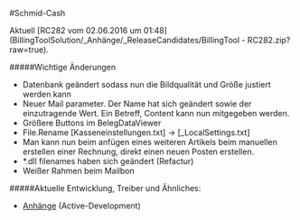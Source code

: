 #Schmid-Cash

Aktuell [RC282 vom 02.06.2016 um 01:48](BillingToolSolution/_Anhänge/_ReleaseCandidates/BillingTool - RC282.zip?raw=true).

#####Wichtige Änderungen
* Datenbank geändert sodass nun die Bildqualität und Größe justiert werden kann
* Neuer Mail parameter. Der Name hat sich geändert sowie der einzutragende Wert. Ein Betreff, Content kann nun mitgegeben werden.
* Größere Buttons im BelegDataViewer
* File.Rename    [Kasseneinstellungen.txt]   ->  [_LocalSettings.txt]
* Man kann nun beim anfügen eines weiteren Artikels beim manuellen erstellen einer Rechnung, direkt einen neuen Posten erstellen.
* *.dll filenames haben sich geändert (Refactur)
* Weißer Rahmen beim Mailbon
[](CHANGELOGEND)

#####Aktuelle Entwicklung, Treiber und Ähnliches:
* [Anhänge](https://github.com/cssack/ProjectSchmid/tree/Active-Development/BillingToolSolution/_Anh%C3%A4nge) (Active-Development)
